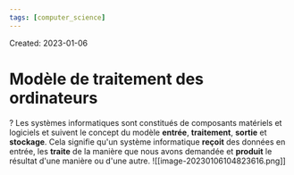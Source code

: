 ```yaml
---
tags: [computer_science] 
---
```

Created: 2023-01-06

# Modèle de traitement des ordinateurs
?
Les systèmes informatiques sont constitués de composants matériels et logiciels et suivent le concept du modèle **entrée**, **traitement**, **sortie** et **stockage**. Cela signifie qu'un système informatique **reçoit** des données en entrée, les **traite** de la manière que nous avons demandée et **produit** le résultat d'une manière ou d'une autre.
![[image-20230106104823616.png]]
<!--SR:!2023-06-16,91,230-->

